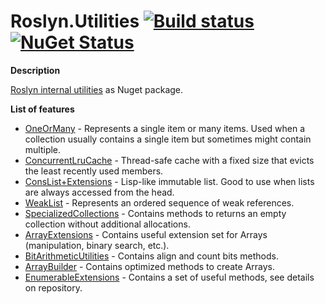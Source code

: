 # Roslyn.Utilities [![Build status](https://ci.appveyor.com/api/projects/status/n9kt9gou453uk3iw/branch/master?svg=true)](https://ci.appveyor.com/project/IgorFesenko/roslyn-utilities/branch/master) [![NuGet Status](https://img.shields.io/nuget/v/Roslyn.Utilities.svg?style=flat)](https://www.nuget.org/packages/Roslyn.Utilities/)

**Description**

[Roslyn internal utilities](https://github.com/dotnet/roslyn/tree/master/src/Compilers/Core/Portable/InternalUtilities) as Nuget package.

**List of features**
* [OneOrMany](https://github.com/dotnet/roslyn/blob/master/src/Compilers/Core/Portable/InternalUtilities/OneOrMany.cs) - Represents a single item or many items. Used when a collection usually contains a single item but sometimes might contain multiple.
* [ConcurrentLruCache](https://github.com/dotnet/roslyn/blob/master/src/Compilers/Core/Portable/InternalUtilities/ConcurrentLruCache.cs) - Thread-safe cache with a fixed size that evicts the least recently used members.
* [ConsList+Extensions](https://github.com/dotnet/roslyn/blob/master/src/Compilers/Core/Portable/InternalUtilities/ConsList%601.cs) - Lisp-like immutable list. Good to use when lists are always accessed from the head.
* [WeakList](https://github.com/dotnet/roslyn/blob/master/src/Compilers/Core/Portable/InternalUtilities/WeakList.cs) - Represents an ordered sequence of weak references.
* [SpecializedCollections](https://github.com/dotnet/roslyn/blob/master/src/Compilers/Core/Portable/InternalUtilities/SpecializedCollections.cs) - Contains methods to returns an empty collection without additional allocations.
* [ArrayExtensions](https://github.com/dotnet/roslyn/blob/master/src/Compilers/Core/Portable/InternalUtilities/ArrayExtensions.cs) - Contains useful extension set for Arrays (manipulation, binary search, etc.).
* [BitArithmeticUtilities](https://github.com/dotnet/roslyn/blob/master/src/Compilers/Core/Portable/InternalUtilities/BitArithmeticUtilities.cs) - Contains align and count bits methods.
* [ArrayBuilder](https://github.com/dotnet/roslyn/blob/master/src/Compilers/Core/SharedCollections/ArrayBuilder.cs) - Contains optimized methods to create Arrays.
* [EnumerableExtensions](https://github.com/dotnet/roslyn/blob/master/src/Compilers/Core/Portable/InternalUtilities/EnumerableExtensions.cs) - Contains a set of useful methods, see details on repository.